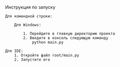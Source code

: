Инструкция по запуску

    Для командной строки:
    
        Для Windows:
            
            1. Перейдите в главную директорию проекта
            2. Введите в консоль следующую команду
                python main.py
    
    Для IDE:
        1. Откройте файл root/main.py
        2. Запустите его
